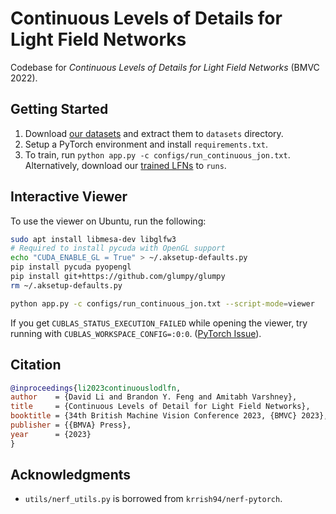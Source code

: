 # Continuous Levels of Details for Light Field Networks

Codebase for _Continuous Levels of Details for Light Field Networks_ (BMVC 2022).

## Getting Started

1. Download [our datasets](https://drive.google.com/drive/folders/1pFhlvwFejTRWlROxdFH2D1wIJ0jcWhNy?usp=sharing) and extract them to `datasets` directory.
2. Setup a PyTorch environment and install `requirements.txt`.
3. To train, run `python app.py -c configs/run_continuous_jon.txt`. \
   Alternatively, download our [trained LFNs](https://drive.google.com/drive/folders/1pFhlvwFejTRWlROxdFH2D1wIJ0jcWhNy?usp=sharing) to `runs`.

## Interactive Viewer

To use the viewer on Ubuntu, run the following:
```bash
sudo apt install libmesa-dev libglfw3
# Required to install pycuda with OpenGL support
echo "CUDA_ENABLE_GL = True" > ~/.aksetup-defaults.py
pip install pycuda pyopengl
pip install git+https://github.com/glumpy/glumpy
rm ~/.aksetup-defaults.py

python app.py -c configs/run_continuous_jon.txt --script-mode=viewer
```

If you get `CUBLAS_STATUS_EXECUTION_FAILED` while opening the viewer, try running with `CUBLAS_WORKSPACE_CONFIG=:0:0`. ([PyTorch Issue](https://github.com/pytorch/pytorch/issues/54975)).

## Citation

```bibtex
@inproceedings{li2023continuouslodlfn,
author    = {David Li and Brandon Y. Feng and Amitabh Varshney},
title     = {Continuous Levels of Detail for Light Field Networks},
booktitle = {34th British Machine Vision Conference 2023, {BMVC} 2023},
publisher = {{BMVA} Press},
year      = {2023}
}
```

## Acknowledgments

- `utils/nerf_utils.py` is borrowed from `krrish94/nerf-pytorch`.
